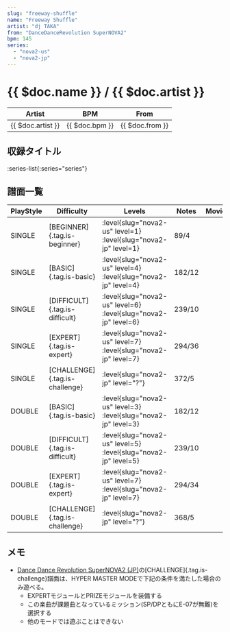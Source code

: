 ```yaml
---
slug: "freeway-shuffle"
name: "Freeway Shuffle"
artist: "dj TAKA"
from: "DanceDanceRevolution SuperNOVA2"
bpm: 145
series:
  - "nova2-us"
  - "nova2-jp"
---
```


# {{ $doc.name }} / {{ $doc.artist }}

|Artist|BPM|From|
|------|---|----|
|{{ $doc.artist }}|{{ $doc.bpm }}|{{ $doc.from }}|

## 収録タイトル

:series-list{:series="series"}

## 譜面一覧

|PlayStyle|Difficulty|Levels|Notes|Movie|
|---------|----------|------|-----|-----|
|SINGLE|[BEGINNER]{.tag.is-beginner}|<div class="field is-grouped is-grouped-multiline"> :level{slug="nova2-us" level=1} :level{slug="nova2-jp" level=1}</div>|89/4||
|SINGLE|[BASIC]{.tag.is-basic}|<div class="field is-grouped is-grouped-multiline"> :level{slug="nova2-us" level=4} :level{slug="nova2-jp" level=4}</div>|182/12||
|SINGLE|[DIFFICULT]{.tag.is-difficult}|<div class="field is-grouped is-grouped-multiline"> :level{slug="nova2-us" level=6} :level{slug="nova2-jp" level=6}</div>|239/10||
|SINGLE|[EXPERT]{.tag.is-expert}|<div class="field is-grouped is-grouped-multiline"> :level{slug="nova2-us" level=7} :level{slug="nova2-jp" level=7}</div>|294/36||
|SINGLE|[CHALLENGE]{.tag.is-challenge}|<div class="field is-grouped is-grouped-multiline"> :level{slug="nova2-jp" level="?"}</div>|372/5||
|DOUBLE|[BASIC]{.tag.is-basic}|<div class="field is-grouped is-grouped-multiline"> :level{slug="nova2-us" level=3} :level{slug="nova2-jp" level=3}</div>|182/12||
|DOUBLE|[DIFFICULT]{.tag.is-difficult}|<div class="field is-grouped is-grouped-multiline"> :level{slug="nova2-us" level=5} :level{slug="nova2-jp" level=5}</div>|239/10||
|DOUBLE|[EXPERT]{.tag.is-expert}|<div class="field is-grouped is-grouped-multiline"> :level{slug="nova2-us" level=7} :level{slug="nova2-jp" level=7}</div>|294/34||
|DOUBLE|[CHALLENGE]{.tag.is-challenge}|<div class="field is-grouped is-grouped-multiline"> :level{slug="nova2-jp" level="?"}</div>|368/5||

## メモ

- [Dance Dance Revolution SuperNOVA2 (JP)](/series/nova2-jp)の[CHALLENGE]{.tag.is-challenge}譜面は、HYPER MASTER MODEで下記の条件を満たした場合のみ遊べる。
  - EXPERTモジュールとPRIZEモジュールを装備する
  - この楽曲が課題曲となっているミッション(SP/DPともにE-07が無難)を選択する
  - 他のモードでは遊ぶことはできない
